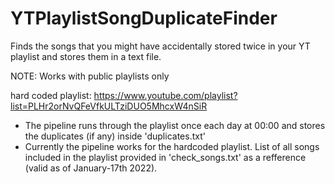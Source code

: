 # YTPlaylistSongDuplicateFinder
Finds the songs that you might have accidentally stored twice in your YT playlist and stores them in a text file.

NOTE: Works with public playlists only

hard coded playlist: https://www.youtube.com/playlist?list=PLHr2orNvQFeVfkULTziDUO5MhcxW4nSiR

- The pipeline runs through the playlist once each day at 00:00 and stores the duplicates (if any) inside 'duplicates.txt'
- Currently the pipeline works for the hardcoded playlist. List of all songs included in the playlist provided in 'check_songs.txt' as a refference (valid as of January-17th 2022).
